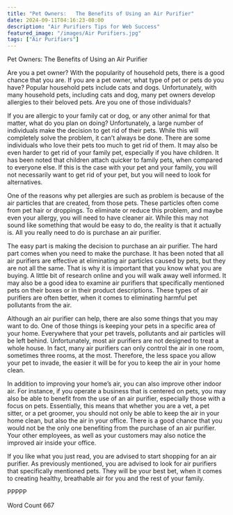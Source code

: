 ```yaml
---
title: "Pet Owners:   The Benefits of Using an Air Purifier"
date: 2024-09-11T04:16:23-08:00
description: "Air Purifiers Tips for Web Success"
featured_image: "/images/Air Purifiers.jpg"
tags: ["Air Purifiers"]
---
```


Pet Owners:   The Benefits of Using an Air Purifier

Are you a pet owner?  With the popularity of household pets, there is a good chance that you are.  If you are a pet owner, what type of pet or pets do you have?  Popular household pets include cats and dogs.  Unfortunately, with many household pets, including cats and dog, many pet owners develop allergies to their beloved pets. Are you one of those individuals? 

If you are allergic to your family cat or dog, or any other animal for that matter, what do you plan on doing?  Unfortunately, a large number of individuals make the decision to get rid of their pets.  While this will completely solve the problem, it can’t always be done. There are some individuals who love their pets too much to get rid of them. It may also be even harder to get rid of your family pet, especially if you have children. It has been noted that children attach quicker to family pets, when compared to everyone else.  If this is the case with your pet and your family, you will not necessarily want to get rid of your pet, but you will need to look for alternatives.

One of the reasons why pet allergies are such as problem is because of the air particles that are created, from those pets.  These particles often come from pet hair or droppings.  To eliminate or reduce this problem, and maybe even your allergy, you will need to have cleaner air. While this may not sound like something that would be easy to do, the reality is that it actually is.  All you really need to do is purchase an air purifier.

The easy part is making the decision to purchase an air purifier. The hard part comes when you need to make the purchase.  It has been noted that all air purifiers are effective at eliminating air particles caused by pets, but they are not all the same. That is why it is important that you know what you are buying. A little bit of research online and you will walk away well informed.  It may also be a good idea to examine air purifiers that specifically mentioned pets on their boxes or in their product descriptions. These types of air purifiers are often better, when it comes to eliminating harmful pet pollutants from the air.

Although an air purifier can help, there are also some things that you may want to do.  One of those things is keeping your pets in a specific area of your home. Everywhere that your pet travels, pollutants and air particles will be left behind.  Unfortunately, most air purifiers are not designed to treat a whole house. In fact, many air purifiers can only control the air in one room, sometimes three rooms, at the most.  Therefore, the less space you allow your pet to invade, the easier it will be for you to keep the air in your home clean. 

In addition to improving your home’s air, you can also improve other indoor air. For instance, if you operate a business that is centered on pets, you may also be able to benefit from the use of an air purifier, especially those with a focus on pets.  Essentially, this means that whether you are a vet, a pet sitter, or a pet groomer, you should not only be able to keep the air in your home clean, but also the air in your office. There is a good chance that you would not be the only one benefiting from the purchase of an air purifier.  Your other employees, as well as your customers may also notice the improved air inside your office.

If you like what you just read, you are advised to start shopping for an air purifier.  As previously mentioned, you are advised to look for air purifiers that specifically mentioned pets.  They will be your best bet, when it comes to creating healthy, breathable air for you and the rest of your family.

PPPPP

Word Count 667

